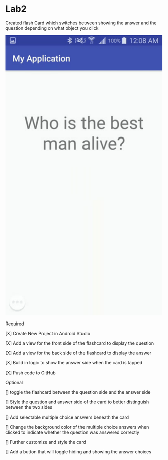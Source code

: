# Lab2
Created flash Card which switches between showing the answer and the question depending on what object you click  

<img src = "https://github.com/srafique98/Lab2/blob/master/Lab%2002%20GIF.gif" width=500><br>

Required

 [X] Create New Project in Android Studio
 
 [X] Add a view for the front side of the flashcard to display the question
 
 [X] Add a view for the back side of the flashcard to display the answer
 
 [X] Build in logic to show the answer side when the card is tapped
 
 [X] Push code to GitHub
 
 Optional
 
 [] toggle the flashcard between the question side and the answer side
 
 [] Style the question and answer side of the card to better distinguish between the two sides
 
 [] Add selectable multiple choice answers beneath the card
 
 [] Change the background color of the multiple choice answers when clicked to indicate whether the question was answered correctly
 
 [] Further customize and style the card
 
 [] Add a button that will toggle hiding and showing the answer choices
